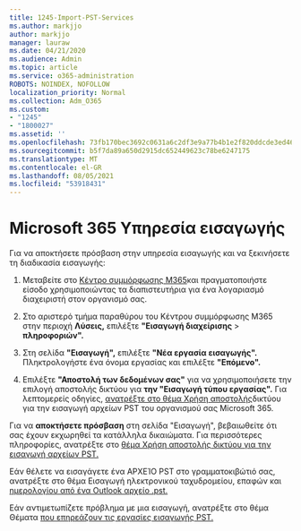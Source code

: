 ```yaml
---
title: 1245-Import-PST-Services
ms.author: markjjo
author: markjjo
manager: lauraw
ms.date: 04/21/2020
ms.audience: Admin
ms.topic: article
ms.service: o365-administration
ROBOTS: NOINDEX, NOFOLLOW
localization_priority: Normal
ms.collection: Adm_O365
ms.custom:
- "1245"
- "1800027"
ms.assetid: ''
ms.openlocfilehash: 73fb170bec3692c0631a6c2df3e9a77b4b1e2f820ddcde3ed46cfe283ef3ba74
ms.sourcegitcommit: b5f7da89a650d2915dc652449623c78be6247175
ms.translationtype: MT
ms.contentlocale: el-GR
ms.lasthandoff: 08/05/2021
ms.locfileid: "53918431"
---
```

# <a name="microsoft-365-import-service"></a>Microsoft 365 Υπηρεσία εισαγωγής

Για να αποκτήσετε πρόσβαση στην υπηρεσία εισαγωγής και να ξεκινήσετε τη διαδικασία εισαγωγής:

1. Μεταβείτε στο [Κέντρο συμμόρφωσης M365](https://compliance.microsoft.com/)και πραγματοποιήστε είσοδο χρησιμοποιώντας τα διαπιστευτήρια για ένα λογαριασμό διαχειριστή στον οργανισμό σας.

1. Στο αριστερό τμήμα παραθύρου του Κέντρου συμμόρφωσης M365 στην περιοχή **Λύσεις,** επιλέξτε **"Εισαγωγή διαχείρισης**  >  **πληροφοριών".**

1. Στη σελίδα **"Εισαγωγή",** επιλέξτε **"Νέα εργασία εισαγωγής".** Πληκτρολογήστε ένα όνομα εργασίας και επιλέξτε **"Επόμενο".**

1. Επιλέξτε **"Αποστολή των δεδομένων σας"** για να χρησιμοποιήσετε την επιλογή αποστολής δικτύου για **την "Εισαγωγή τύπου εργασίας".** Για λεπτομερείς οδηγίες, [ανατρέξτε στο θέμα Χρήση αποστολής](/compliance/use-network-upload-to-import-pst-files)δικτύου για την εισαγωγή αρχείων PST του οργανισμού σας Microsoft 365.

Για να **αποκτήσετε πρόσβαση** στη σελίδα "Εισαγωγή", βεβαιωθείτε ότι σας έχουν εκχωρηθεί τα κατάλληλα δικαιώματα. Για περισσότερες πληροφορίες, ανατρέξτε στο [θέμα Χρήση αποστολής δικτύου για την εισαγωγή αρχείων PST.](/microsoft-365/compliance/importing-pst-files-to-office-365#using-network-upload-to-import-pst-files)

Εάν θέλετε να εισαγάγετε ένα ΑΡΧΕΊΟ PST στο γραμματοκιβώτιό σας, ανατρέξτε στο θέμα Εισαγωγή ηλεκτρονικού ταχυδρομείου, επαφών και [ημερολογίου από ένα Outlook αρχείο .pst.](https://support.office.com/article/import-email-contacts-and-calendar-from-an-outlook-pst-file-431a8e9a-f99f-4d5f-ae48-ded54b3440ac)

Εάν αντιμετωπίζετε πρόβλημα με μια εισαγωγή, ανατρέξτε στο θέμα Θέματα [που επηρεάζουν τις εργασίες εισαγωγής PST.](/office365/troubleshoot/pst-import-service/issues-with-pst-import-job)


